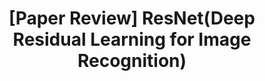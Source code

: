 ---
layout: single
title:  "[Paper Review] ResNet(Deep Residual Learning for Image Recognition)"

categories: 
  - 'classification'
tags:
  - 
---